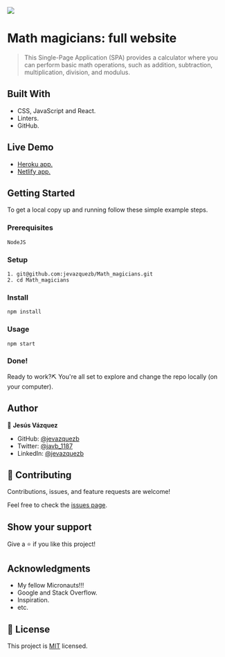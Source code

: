 ![](https://img.shields.io/badge/Microverse-blueviolet)

# Math magicians: full website

> This Single-Page Application (SPA) provides a calculator where you can perform basic math operations, such as addition, subtraction, multiplication, division, and modulus.

## Built With

- CSS, JavaScript and React.
- Linters.
- GitHub.

## Live Demo

- [Heroku app.](https://math-magicians-javb.herokuapp.com/)
- [Netlify app.](https://gentle-lollipop-bd66bb.netlify.app/)

## Getting Started

To get a local copy up and running follow these simple example steps.

### Prerequisites

    NodeJS

### Setup

    1. git@github.com:jevazquezb/Math_magicians.git
    2. cd Math_magicians

### Install

    npm install

### Usage

    npm start

### Done!

Ready to work?⛏️ You're all set to explore and change the repo locally (on your computer).

## Author

👤 **Jesús Vázquez**

- GitHub: [@jevazquezb](https://github.com/jevazquezb)
- Twitter: [@javb_1187](https://twitter.com/javb_1187)
- LinkedIn: [@jevazquezb](https://www.linkedin.com/in/jevazquezb)

## 🤝 Contributing

Contributions, issues, and feature requests are welcome!

Feel free to check the [issues page](https://github.com/jevazquezb/Math_magicians/issues).

## Show your support

Give a ⭐️ if you like this project!

## Acknowledgments

- My fellow Micronauts!!!
- Google and Stack Overflow.
- Inspiration.
- etc.

## 📝 License

This project is [MIT](./MIT.md) licensed.
